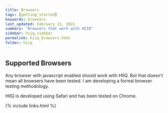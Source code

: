 ```yaml
---
title: Browsers 
tags: [getting_started]
keywords: browsers
last_updated: February 22, 2021
summary: "Browsers that work with HIIQ"
sidebar: hiiq_sidebar
permalink: hiiq_browsers.html
folder: hiiq
---
```


## Supported Browsers
Any browser with javascript enabled should work with HIIQ. But that doesn't mean all browsers have been tested. I am developing a formal browser testing methodology.

HIIQ is developed using Safari and has been tested on Chrome.

{% include links.html %}
